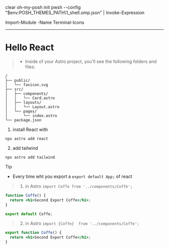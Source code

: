 clear
oh-my-posh init pwsh --config "$env:POSH_THEMES_PATH\1_shell.omp.json" | Invoke-Expression

Import-Module -Name Terminal-Icons


---------------
# Hello React

>- Inside of your Astro project, you'll see the following folders and files:

```text
/
├── public/
│   └── favicon.svg
├── src/
│   ├── components/
│   │   └── Card.astro
│   ├── layouts/
│   │   └── Layout.astro
│   └── pages/
│       └── index.astro
└── package.json
```
1. install React with
```
npx astro add react  
```

2. add tailwind
```
npx astro add tailwind
```

> [!TIP]
>- Every time wht you export a `export default App;` of react

> 1. in Astro `import Coffe from '../components/Coffe';`
```jsx
function Coffe() {
  return <h1>Second Export Coffe</h1>;
}

export default Coffe;
```
> 2. in Astro `import {Coffe}  from '../components/Coffe';`
```jsx
export function Coffe() {
  return <h1>Second Export Coffe</h1>;
}
```
